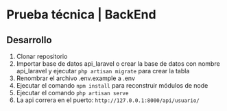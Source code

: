 # Prueba técnica | BackEnd

## Desarrollo

1. Clonar repositorio
2. Importar base de datos api_laravel o crear la base de datos con nombre api_laravel y ejecutar ```php artisan migrate``` para crear la tabla
3. Renombrar el archivo .env.example a .env
4. Ejecutar el comando ```npm install``` para reconstruir módulos de node
5. Ejecutar el comando ```php artisan serve```
4. La api correra en el puerto: ```http://127.0.0.1:8000/api/usuario/```
